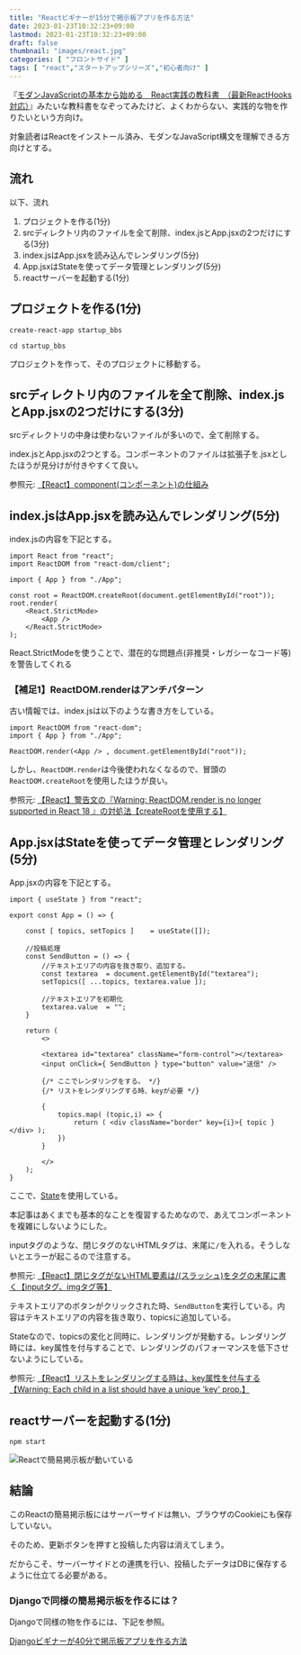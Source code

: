 ```yaml
---
title: "Reactビギナーが15分で掲示板アプリを作る方法"
date: 2023-01-23T10:32:23+09:00
lastmod: 2023-01-23T10:32:23+09:00
draft: false
thumbnail: "images/react.jpg"
categories: [ "フロントサイド" ]
tags: [ "react","スタートアップシリーズ","初心者向け" ]
---
```



『[モダンJavaScriptの基本から始める　React実践の教科書　（最新ReactHooks対応）](https://www.amazon.co.jp/dp/B09BV2HGN3/?tag=m68371ti-22)』みたいな教科書をなぞってみたけど、よくわからない、実践的な物を作りたいという方向け。

対象読者はReactをインストール済み、モダンなJavaScript構文を理解できる方向けとする。


## 流れ

以下、流れ

1. プロジェクトを作る(1分)
1. srcディレクトリ内のファイルを全て削除、index.jsとApp.jsxの2つだけにする(3分)
1. index.jsはApp.jsxを読み込んでレンダリング(5分)
1. App.jsxはStateを使ってデータ管理とレンダリング(5分)
1. reactサーバーを起動する(1分)


## プロジェクトを作る(1分)

```
create-react-app startup_bbs

cd startup_bbs
```

プロジェクトを作って、そのプロジェクトに移動する。

## srcディレクトリ内のファイルを全て削除、index.jsとApp.jsxの2つだけにする(3分)

srcディレクトリの中身は使わないファイルが多いので、全て削除する。

index.jsとApp.jsxの2つとする。コンポーネントのファイルは拡張子を.jsxとしたほうが見分けが付きやすくて良い。

参照元: [【React】component(コンポーネント)の仕組み](/post/react-component/)

## index.jsはApp.jsxを読み込んでレンダリング(5分)

index.jsの内容を下記とする。


    import React from "react";
    import ReactDOM from "react-dom/client";
    
    import { App } from "./App";
    
    const root = ReactDOM.createRoot(document.getElementById("root"));
    root.render(  
        <React.StrictMode>    
            <App />  
        </React.StrictMode>
    );


React.StrictModeを使うことで、潜在的な問題点(非推奨・レガシーなコード等)を警告してくれる
  

### 【補足1】ReactDOM.renderはアンチパターン

古い情報では、index.jsは以下のような書き方をしている。

    import ReactDOM from "react-dom";
    import { App } from "./App";
    
    ReactDOM.render(<App /> , document.getElementById("root"));


しかし、`ReactDOM.render`は今後使われなくなるので、冒頭の`ReactDOM.createRoot`を使用したほうが良い。

参照元: [【React】警告文の『Warning: ReactDOM.render is no longer supported in React 18 』の対処法【createRootを使用する】](/post/react-dom-render-is-no-longer-supported/)


## App.jsxはStateを使ってデータ管理とレンダリング(5分)

App.jsxの内容を下記とする。

    import { useState } from "react";
    
    export const App = () => {
    
        const [ topics, setTopics ]    = useState([]);
    
        //投稿処理
        const SendButton = () => {
            //テキストエリアの内容を抜き取り、追加する。
            const textarea  = document.getElementById("textarea");
            setTopics([ ...topics, textarea.value ]);
    
            //テキストエリアを初期化
            textarea.value  = "";
        }
    
        return (
            <>
    
            <textarea id="textarea" className="form-control"></textarea>
            <input onClick={ SendButton } type="button" value="送信" />
    
            {/* ここでレンダリングをする。 */}
            {/* リストをレンダリングする時、keyが必要 */}
    
            {
                topics.map( (topic,i) => {
                    return ( <div className="border" key={i}>{ topic }</div> );
                })
            }
    
            </>
        );
    }
    

ここで、[State](/post/react-concept-summary/)を使用している。

本記事はあくまでも基本的なことを復習するためなので、あえてコンポーネントを複雑にしないようにした。

inputタグのような、閉じタグのないHTMLタグは、末尾に`/`を入れる。そうしないとエラーが起こるので注意する。

参照元: [【React】閉じタグがないHTML要素は/(スラッシュ)をタグの末尾に書く【inputタグ、imgタグ等】](/post/react-html-close-tag/)


テキストエリアのボタンがクリックされた時、`SendButton`を実行している。内容はテキストエリアの内容を抜き取り、topicsに追加している。

Stateなので、topicsの変化と同時に、レンダリングが発動する。レンダリング時には、key属性を付与することで、レンダリングのパフォーマンスを低下させないようにしている。

参照元: [【React】リストをレンダリングする時は、key属性を付与する【Warning: Each child in a list should have a unique 'key' prop.】](/post/react-list-rendering-unique-key-prop/)


## reactサーバーを起動する(1分)

```
npm start 
```

<div class="img-center"><img src="/images/Screenshot from 2023-01-23 11-04-14.png" alt="Reactで簡易掲示板が動いている"></div>



## 結論

このReactの簡易掲示板にはサーバーサイドは無い、ブラウザのCookieにも保存していない。

そのため、更新ボタンを押すと投稿した内容は消えてしまう。

だからこそ、サーバーサイドとの連携を行い、投稿したデータはDBに保存するように仕立てる必要がある。

### Djangoで同様の簡易掲示板を作るには？

Djangoで同様の物を作るには、下記を参照。

[Djangoビギナーが40分で掲示板アプリを作る方法](/post/startup-django/)



